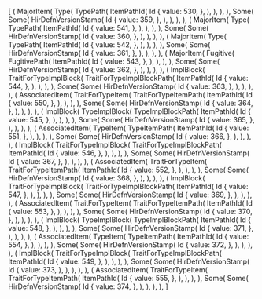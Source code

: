 [
    (
        MajorItem(
            Type(
                TypePath(
                    ItemPathId(
                        Id {
                            value: 530,
                        },
                    ),
                ),
            ),
        ),
        Some(
            Some(
                HirDefnVersionStamp(
                    Id {
                        value: 359,
                    },
                ),
            ),
        ),
    ),
    (
        MajorItem(
            Type(
                TypePath(
                    ItemPathId(
                        Id {
                            value: 541,
                        },
                    ),
                ),
            ),
        ),
        Some(
            Some(
                HirDefnVersionStamp(
                    Id {
                        value: 360,
                    },
                ),
            ),
        ),
    ),
    (
        MajorItem(
            Type(
                TypePath(
                    ItemPathId(
                        Id {
                            value: 542,
                        },
                    ),
                ),
            ),
        ),
        Some(
            Some(
                HirDefnVersionStamp(
                    Id {
                        value: 361,
                    },
                ),
            ),
        ),
    ),
    (
        MajorItem(
            Fugitive(
                FugitivePath(
                    ItemPathId(
                        Id {
                            value: 543,
                        },
                    ),
                ),
            ),
        ),
        Some(
            Some(
                HirDefnVersionStamp(
                    Id {
                        value: 362,
                    },
                ),
            ),
        ),
    ),
    (
        ImplBlock(
            TraitForTypeImplBlock(
                TraitForTypeImplBlockPath(
                    ItemPathId(
                        Id {
                            value: 544,
                        },
                    ),
                ),
            ),
        ),
        Some(
            Some(
                HirDefnVersionStamp(
                    Id {
                        value: 363,
                    },
                ),
            ),
        ),
    ),
    (
        AssociatedItem(
            TraitForTypeItem(
                TraitForTypeItemPath(
                    ItemPathId(
                        Id {
                            value: 550,
                        },
                    ),
                ),
            ),
        ),
        Some(
            Some(
                HirDefnVersionStamp(
                    Id {
                        value: 364,
                    },
                ),
            ),
        ),
    ),
    (
        ImplBlock(
            TypeImplBlock(
                TypeImplBlockPath(
                    ItemPathId(
                        Id {
                            value: 545,
                        },
                    ),
                ),
            ),
        ),
        Some(
            Some(
                HirDefnVersionStamp(
                    Id {
                        value: 365,
                    },
                ),
            ),
        ),
    ),
    (
        AssociatedItem(
            TypeItem(
                TypeItemPath(
                    ItemPathId(
                        Id {
                            value: 551,
                        },
                    ),
                ),
            ),
        ),
        Some(
            Some(
                HirDefnVersionStamp(
                    Id {
                        value: 366,
                    },
                ),
            ),
        ),
    ),
    (
        ImplBlock(
            TraitForTypeImplBlock(
                TraitForTypeImplBlockPath(
                    ItemPathId(
                        Id {
                            value: 546,
                        },
                    ),
                ),
            ),
        ),
        Some(
            Some(
                HirDefnVersionStamp(
                    Id {
                        value: 367,
                    },
                ),
            ),
        ),
    ),
    (
        AssociatedItem(
            TraitForTypeItem(
                TraitForTypeItemPath(
                    ItemPathId(
                        Id {
                            value: 552,
                        },
                    ),
                ),
            ),
        ),
        Some(
            Some(
                HirDefnVersionStamp(
                    Id {
                        value: 368,
                    },
                ),
            ),
        ),
    ),
    (
        ImplBlock(
            TraitForTypeImplBlock(
                TraitForTypeImplBlockPath(
                    ItemPathId(
                        Id {
                            value: 547,
                        },
                    ),
                ),
            ),
        ),
        Some(
            Some(
                HirDefnVersionStamp(
                    Id {
                        value: 369,
                    },
                ),
            ),
        ),
    ),
    (
        AssociatedItem(
            TraitForTypeItem(
                TraitForTypeItemPath(
                    ItemPathId(
                        Id {
                            value: 553,
                        },
                    ),
                ),
            ),
        ),
        Some(
            Some(
                HirDefnVersionStamp(
                    Id {
                        value: 370,
                    },
                ),
            ),
        ),
    ),
    (
        ImplBlock(
            TypeImplBlock(
                TypeImplBlockPath(
                    ItemPathId(
                        Id {
                            value: 548,
                        },
                    ),
                ),
            ),
        ),
        Some(
            Some(
                HirDefnVersionStamp(
                    Id {
                        value: 371,
                    },
                ),
            ),
        ),
    ),
    (
        AssociatedItem(
            TypeItem(
                TypeItemPath(
                    ItemPathId(
                        Id {
                            value: 554,
                        },
                    ),
                ),
            ),
        ),
        Some(
            Some(
                HirDefnVersionStamp(
                    Id {
                        value: 372,
                    },
                ),
            ),
        ),
    ),
    (
        ImplBlock(
            TraitForTypeImplBlock(
                TraitForTypeImplBlockPath(
                    ItemPathId(
                        Id {
                            value: 549,
                        },
                    ),
                ),
            ),
        ),
        Some(
            Some(
                HirDefnVersionStamp(
                    Id {
                        value: 373,
                    },
                ),
            ),
        ),
    ),
    (
        AssociatedItem(
            TraitForTypeItem(
                TraitForTypeItemPath(
                    ItemPathId(
                        Id {
                            value: 555,
                        },
                    ),
                ),
            ),
        ),
        Some(
            Some(
                HirDefnVersionStamp(
                    Id {
                        value: 374,
                    },
                ),
            ),
        ),
    ),
]